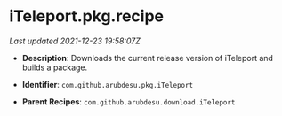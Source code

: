 # iTeleport.pkg.recipe

_Last updated 2021-12-23 19:58:07Z_

- **Description**: Downloads the current release version of iTeleport and builds a package.

- **Identifier**: `com.github.arubdesu.pkg.iTeleport`

- **Parent Recipes**: `com.github.arubdesu.download.iTeleport`